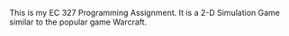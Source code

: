 This is my EC 327 Programming Assignment. It is a 2-D Simulation Game similar to the popular game Warcraft.
